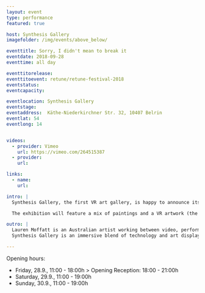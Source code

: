 ```yaml
---
layout: event
type: performance
featured: true

host: Synthesis Gallery
imagefolder: /img/events/above_below/

eventtitle: Sorry, I didn't mean to break it
eventdate: 2018-09-28
eventtime: all day

eventtitorelease:
eventtitoevent: retune/retune-festival-2018
eventstatus:
eventcapacity:

eventlocation: Synthesis Gallery
eventstage:
eventaddress:  Käthe-Niederkirchner Str. 32, 10407 Belrin
eventlat: 54
eventlong: 14


videos:
  - provider: Vimeo
    url: https://vimeo.com/264515387
  - provider:
    url:

links:
  - name:
    url:

intro: |
  Synthesis Gallery, the first VR art gallery, is happy to announce its upcoming show ‘Sorry, I didn’t mean to break it’ by Lauren Moffatt curated by Saki Hibino and Giorgio Vitale, as part of Berlin Art Week and Retune Festival 2018.

  The exhibition will feature a mix of paintings and a VR artwork (the two are strictly interwoven: parts of the paintings have been digitally scanned and transported into the Virtual Reality environment), raising provocative questions about materiality and preservation of objects and ideas in connection to the virtual.

outro: |
  Lauren Moffatt is an Australian artist working between video, performance and immersive technologies. Her works have been screened and exhibited most recently at Palais de Tokyo (FR), Villa Medici (IT), UNSW Galleries (AU), Daegu Art Museum (KOR), Museum Dr. Guislain (BE), SAVVY Contemporary (DE), FACT Liverpool (UK), the Werkleitz Festival (DE), the Sundance Film Festival (US) and at the ZKM (DE).
  Synthesis Gallery is an immersive blend of technology and art displayed under one roof, showcasing cutting-edge experiences by new wave artists and visionaries through virtual reality. We are a space to experience and experiment with the state between dream and reality. Pieces are displayed through different media. Tangible and traditional artforms intermingle with Oculus and Hive headsets. Submerge into the unchartered. Focus on the abstract. Reevaluate reality.

---
```


Opening hours:
- Friday, 28.9., 11:00 - 18:00h > Opening Reception: 18:00 - 21:00h
- Saturday, 29.9., 11:00 - 19:00h
- Sunday, 30.9., 11:00 - 19:00h
